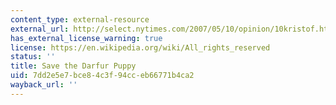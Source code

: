 ```yaml
---
content_type: external-resource
external_url: http://select.nytimes.com/2007/05/10/opinion/10kristof.html
has_external_license_warning: true
license: https://en.wikipedia.org/wiki/All_rights_reserved
status: ''
title: Save the Darfur Puppy
uid: 7dd2e5e7-bce8-4c3f-94cc-eb66771b4ca2
wayback_url: ''
---
```

